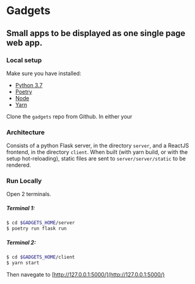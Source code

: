 # Gadgets

## Small apps to be displayed as one single page web app.

### Local setup

Make sure you have installed:
- [Python 3.7](https://www.python.org/downloads/)
- [Poetry](https://python-poetry.org/docs/#installation)
- [Node](https://nodejs.org/en/download/)
- [Yarn](https://classic.yarnpkg.com/en/docs/install)


Clone the `gadgets` repo from Github. In either your 

### Architecture

Consists of a python Flask server, in the directory `server`, and a ReactJS frontend, in the directory `client`. 
When built (with yarn build, or with the setup hot-reloading), static files are sent to `server/server/static` to be rendered.

### Run Locally

Open 2 terminals.

##### Terminal 1:

```sh
$ cd $GADGETS_HOME/server
$ poetry run flask run
```

##### Terminal 2:

```sh
$ cd $GADGETS_HOME/client
$ yarn start
```

Then navegate to [http://127.0.0.1:5000/](http://127.0.0.1:5000/)
